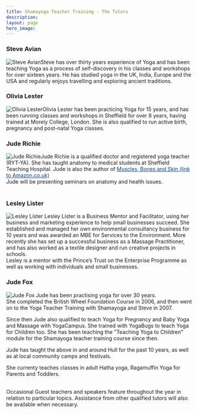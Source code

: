 ```yaml
---
title: Shamayoga Teacher Training - The Tutors
description:
layout: page
hero_image:
---
```



<h3>
Steve Avian</h3>
<div>
<img alt="Steve Avian" class="photo-tutor" src="//lh3.googleusercontent.com/-HBIIsvABrgc/U2vbBc9m3YI/AAAAAAAAAHw/yBCNoxN6dJU/s137/steve.jpg" />Steve has over thirty years experience of Yoga and has been teaching Yoga as a process of self-discovery in his classes and workshops for over sixteen years. He has studied yoga in the UK, India, Europe and the USA and regularly enjoys travelling and exploring ancient traditions.</div>
<div style="clear: both;">
</div>
<h3>
Olivia Lester</h3>
<div>
<img alt="Olivia Lester" class="photo-tutor" src="https://lh3.googleusercontent.com/-k-cOmxfZyZQ/WyvE5vQmaGI/AAAAAAAABls/Xps1YVPvk9Ax--I6Doif88b9cMWbIzDEwCJoC/s130-e30/olivia.jpg" />Olivia Lester has been practicing Yoga for 15 years, and has been running classes and workshops in Sheffield for over 8 years, having trained at Morely College, London. She is also qualified to run active birth, pregnancy and post-natal Yoga classes.</div>
<div style="clear: both;">
</div>
<h3>
Jude Richie</h3>
<div>
<img alt="Jude Richie" class="photo-tutor" src="//lh3.googleusercontent.com/-rMXH3MGthGY/U2va_ChOWqI/AAAAAAAAAGw/MHLcWWzgUoc/s125/jude.jpg" />Jude Richie is a qualified doctor and registered yoga teacher (RYT-YA). She has taught anatomy to medical students at Sheffield Teaching Hospital. Jude is also the author of&nbsp;<a href="https://www.amazon.co.uk/Crash-Course-Muscles-Bones-Course-UK/dp/0723434344/ref=sr_1_1?s=books&amp;ie=UTF8&amp;qid=1286828441&amp;sr=1-1" style="color: #09407c; margin: 0px; padding: 0px;">Muscles, Bones and Skin (link to Amazon.co.uk)</a></div>
<div>
Jude will be presenting seminars on anatomy and health issues.</div>
<br />
<h3>Lesley Lister</h3>
<div>
<img alt="Lesley Lister" class="photo-tutor" src="https://lh3.googleusercontent.com/-L978zUh-Y9Y/WypntyYC8sI/AAAAAAAABgM/TBE7Id8b1KMIEKDdvt5MDbB7oJujoZB3QCJoC/s125-e30/Lesley%2BLister%2B7.jpg" />
Lesley Lister is a Business Mentor and Facilitator, using her business and marketing experience to help small businesses succeed.  
She established and managed her own environmental consultancy business for 10 years and was awarded an MBE for Services to the Environment. More recently she has set up a successful business as a Massage Practitioner, and has also worked as a textile designer and run creative projects in schools. <br/>
Lesley is a mentor with the Prince’s Trust on the Enterprise Programme as well as working with individuals and small businesses. 
</div>
<h3>Jude Fox</h3>
<div>
<img alt="Jude Fox" class="photo-tutor" src="https://lh3.googleusercontent.com/-jPahyjnnZUw/WypuVc7FV-I/AAAAAAAABjw/6sRS6tXLfugKm58toZIxB9gJ_-LEBbWGQCL0BGAs/s125-e30/JudeFox.jpg"/>
Jude has been practising yoga for over 30 years.<br/>
She completed the British Wheel Foundation Course in 2006, and then went on to the Yoga Teacher Training with Shamayoga and Steve in 2007.<br/>

Since then Jude also qualified to teach Yoga for Pregnancy and Baby Yoga and Massage with YogaCampus.  She trained with YogaBugs to teach Yoga for Children too. She has been teaching the "Teaching Yoga to Children" module for the Shamayoga teacher training course since then.<br/>

Jude has taught the above in and around Hull for the past 10 years, as well as at local community camps and festivals.<br/>

She currenty teaches classes in adult Hatha yoga, Ragamuffin Yoga for Parents and Toddlers.<br/>
</div>
<br/>
<div class="well well-lg">
Occasional Guest teachers and speakers feature throughout the year in relation to particular topics. Assistance from other qualified tutors will also be available when necessary.&nbsp;</div>
